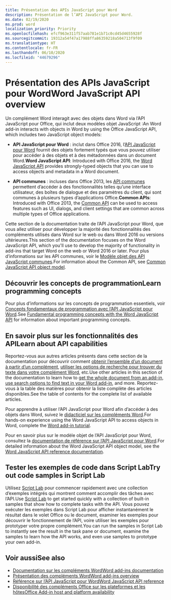 ```yaml
---
title: Présentation des APIs JavaScript pour Word
description: Présentation de l’API JavaScript pour Word.
ms.date: 02/19/2020
ms.prod: word
localization_priority: Priority
ms.openlocfilehash: efcf963e311f57aab781e1b71c0cd45d4655928f
ms.sourcegitcommit: 19312a54f47a17988ffa86359218a504713f9f09
ms.translationtype: HT
ms.contentlocale: fr-FR
ms.lasthandoff: 06/10/2020
ms.locfileid: "44679296"
---
```

# <a name="word-javascript-api-overview"></a><span data-ttu-id="6ea09-103">Présentation des APIs JavaScript pour Word</span><span class="sxs-lookup"><span data-stu-id="6ea09-103">Word JavaScript API overview</span></span>

<span data-ttu-id="6ea09-104">Un complément Word interagit avec des objets dans Word via l’API JavaScript pour Office, qui inclut deux modèles objet JavaScript :</span><span class="sxs-lookup"><span data-stu-id="6ea09-104">An Word add-in interacts with objects in Word by using the Office JavaScript API, which includes two JavaScript object models:</span></span>

* <span data-ttu-id="6ea09-105">**API JavaScript pour Word** : inclut dans Office 2016, l’[API JavaScript pour Word](/javascript/api/word) fournit des objets fortement typés que vous pouvez utiliser pour accéder à des objets et à des métadonnées dans un document Word.</span><span class="sxs-lookup"><span data-stu-id="6ea09-105">**Word JavaScript API**: Introduced with Office 2016, the [Word JavaScript API](/javascript/api/word) provides strongly-typed objects that you can use to access objects and metadata in a Word document.</span></span> 

* <span data-ttu-id="6ea09-106">**API communes** : incluses dans Office 2013, les [API communes](/javascript/api/office) permettent d’accéder à des fonctionnalités telles qu’une interface utilisateur, des boîtes de dialogue et des paramètres du client, qui sont communes à plusieurs types d’applications Office.</span><span class="sxs-lookup"><span data-stu-id="6ea09-106">**Common APIs**: Introduced with Office 2013, the [Common API](/javascript/api/office) can be used to access features such as UI, dialogs, and client settings that are common across multiple types of Office applications.</span></span>

<span data-ttu-id="6ea09-107">Cette section de la documentation traite de l’API JavaScript pour Word, que vous allez utiliser pour développer la majorité des fonctionnalités des compléments utilisés dans Word sur le web ou dans Word 2016 ou versions ultérieures.</span><span class="sxs-lookup"><span data-stu-id="6ea09-107">This section of the documentation focuses on the Word JavaScript API, which you'll use to develop the majority of functionality in add-ins that target Word on the web or Word 2016 or later.</span></span> <span data-ttu-id="6ea09-108">Pour plus d’informations sur les API communes, voir le [Modèle objet des API JavaScript communes](../../develop/office-javascript-api-object-model.md).</span><span class="sxs-lookup"><span data-stu-id="6ea09-108">For information about the Common API, see [Common JavaScript API object model](../../develop/office-javascript-api-object-model.md).</span></span> 

## <a name="learn-programming-concepts"></a><span data-ttu-id="6ea09-109">Découvrir les concepts de programmation</span><span class="sxs-lookup"><span data-stu-id="6ea09-109">Learn programming concepts</span></span>

<span data-ttu-id="6ea09-110">Pour plus d’informations sur les concepts de programmation essentiels, voir [Concepts fondamentaux de programmation avec l’API JavaScript pour Word](../../word/word-add-ins-core-concepts.md).</span><span class="sxs-lookup"><span data-stu-id="6ea09-110">See [Fundamental programming concepts with the Word JavaScript API](../../word/word-add-ins-core-concepts.md) for information about important programming concepts.</span></span>
 
## <a name="learn-about-api-capabilities"></a><span data-ttu-id="6ea09-111">En savoir plus sur les fonctionnalités des API</span><span class="sxs-lookup"><span data-stu-id="6ea09-111">Learn about API capabilities</span></span>

<span data-ttu-id="6ea09-112">Reportez-vous aux autres articles présents dans cette section de la documentation pour découvrir comment [obtenir l’ensemble d’un document à partir d’un complément](../../word/get-the-whole-document-from-an-add-in-for-word.md), [utiliser les options de recherche pour trouver du texte dans votre complément Word](../../word/search-option-guidance.md), etc.</span><span class="sxs-lookup"><span data-stu-id="6ea09-112">Use other articles in this section of the documentation to learn how to [get the whole document from an add-in](../../word/get-the-whole-document-from-an-add-in-for-word.md), [use search options to find text in your Word add-in](../../word/search-option-guidance.md), and more.</span></span> <span data-ttu-id="6ea09-113">Reportez-vous à la table des matières pour obtenir la liste complète des articles disponibles.</span><span class="sxs-lookup"><span data-stu-id="6ea09-113">See the table of contents for the complete list of available articles.</span></span>

<span data-ttu-id="6ea09-114">Pour apprendre à utiliser l’API JavaScript pour Word afin d’accéder à des objets dans Word, suivez le [didacticiel sur les compléments Word](../../tutorials/word-tutorial.md).</span><span class="sxs-lookup"><span data-stu-id="6ea09-114">For hands-on experience using the Word JavaScript API to access objects in Word, complete the [Word add-in tutorial](../../tutorials/word-tutorial.md).</span></span> 

<span data-ttu-id="6ea09-115">Pour en savoir plus sur le modèle objet de l’API JavaScript pour Word, consultez la [documentation de référence sur l’API JavaScript pour Word](/javascript/api/word).</span><span class="sxs-lookup"><span data-stu-id="6ea09-115">For detailed information about the Word JavaScript API object model, see the [Word JavaScript API reference documentation](/javascript/api/word).</span></span>

## <a name="try-out-code-samples-in-script-lab"></a><span data-ttu-id="6ea09-116">Tester les exemples de code dans Script Lab</span><span class="sxs-lookup"><span data-stu-id="6ea09-116">Try out code samples in Script Lab</span></span>

<span data-ttu-id="6ea09-117">Utilisez [Script Lab](../../overview/explore-with-script-lab.md) pour commencer rapidement avec une collection d’exemples intégrés qui montrent comment accomplir des tâches avec l’API.</span><span class="sxs-lookup"><span data-stu-id="6ea09-117">Use [Script Lab](../../overview/explore-with-script-lab.md) to get started quickly with a collection of built-in samples that show how to complete tasks with the API.</span></span> <span data-ttu-id="6ea09-118">Vous pouvez exécuter les exemples dans Script Lab pour afficher instantanément le résultat dans le volet Office ou le document, examiner les exemples pour découvrir le fonctionnement de l’API, voire utiliser les exemples pour prototyper votre propre complément.</span><span class="sxs-lookup"><span data-stu-id="6ea09-118">You can run the samples in Script Lab to instantly see the result in the task pane or document, examine the samples to learn how the API works, and even use samples to prototype your own add-in.</span></span>

## <a name="see-also"></a><span data-ttu-id="6ea09-119">Voir aussi</span><span class="sxs-lookup"><span data-stu-id="6ea09-119">See also</span></span>

- [<span data-ttu-id="6ea09-120">Documentation sur les compléments Word</span><span class="sxs-lookup"><span data-stu-id="6ea09-120">Word add-ins documentation</span></span>](../../word/index.yml)
- [<span data-ttu-id="6ea09-121">Présentation des compléments Word</span><span class="sxs-lookup"><span data-stu-id="6ea09-121">Word add-ins overview</span></span>](../../word/word-add-ins-programming-overview.md)
- [<span data-ttu-id="6ea09-122">Référence sur l’API JavaScript pour Word</span><span class="sxs-lookup"><span data-stu-id="6ea09-122">Word JavaScript API reference</span></span>](/javascript/api/word)
- [<span data-ttu-id="6ea09-123">Disponibilité des compléments Office sur les plateformes et les hôtes</span><span class="sxs-lookup"><span data-stu-id="6ea09-123">Office Add-in host and platform availability</span></span>](../../overview/office-add-in-availability.md)
